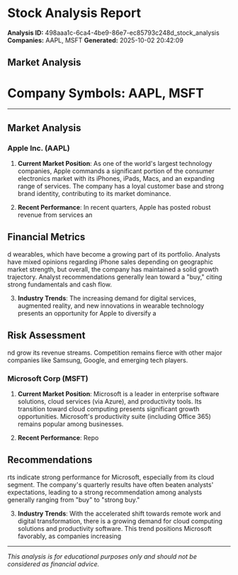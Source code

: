 # Stock Analysis Report

**Analysis ID:** 498aaa1c-6ca4-4be9-86e7-ec85793c248d_stock_analysis
**Companies:** AAPL, MSFT
**Generated:** 2025-10-02 20:42:09

## Market Analysis
# Company Symbols: AAPL, MSFT

---

## Market Analysis

### Apple Inc. (AAPL)
1. **Current Market Position**: As one of the world's largest technology companies, Apple commands a significant portion of the consumer electronics market with its iPhones, iPads, Macs, and an expanding range of services. The company has a loyal customer base and strong brand identity, contributing to its market dominance.

2. **Recent Performance**: In recent quarters, Apple has posted robust revenue from services an

## Financial Metrics
d wearables, which have become a growing part of its portfolio. Analysts have mixed opinions regarding iPhone sales depending on geographic market strength, but overall, the company has maintained a solid growth trajectory. Analyst recommendations generally lean toward a "buy," citing strong fundamentals and cash flow.

3. **Industry Trends**: The increasing demand for digital services, augmented reality, and new innovations in wearable technology presents an opportunity for Apple to diversify a

## Risk Assessment
nd grow its revenue streams. Competition remains fierce with other major companies like Samsung, Google, and emerging tech players.

### Microsoft Corp (MSFT)
1. **Current Market Position**: Microsoft is a leader in enterprise software solutions, cloud services (via Azure), and productivity tools. Its transition toward cloud computing presents significant growth opportunities. Microsoft's productivity suite (including Office 365) remains popular among businesses.

2. **Recent Performance**: Repo

## Recommendations
rts indicate strong performance for Microsoft, especially from its cloud segment. The company's quarterly results have often beaten analysts' expectations, leading to a strong recommendation among analysts generally ranging from "buy" to "strong buy."

3. **Industry Trends**: With the accelerated shift towards remote work and digital transformation, there is a growing demand for cloud computing solutions and productivity software. This trend positions Microsoft favorably, as companies increasing

---
*This analysis is for educational purposes only and should not be considered as financial advice.*
